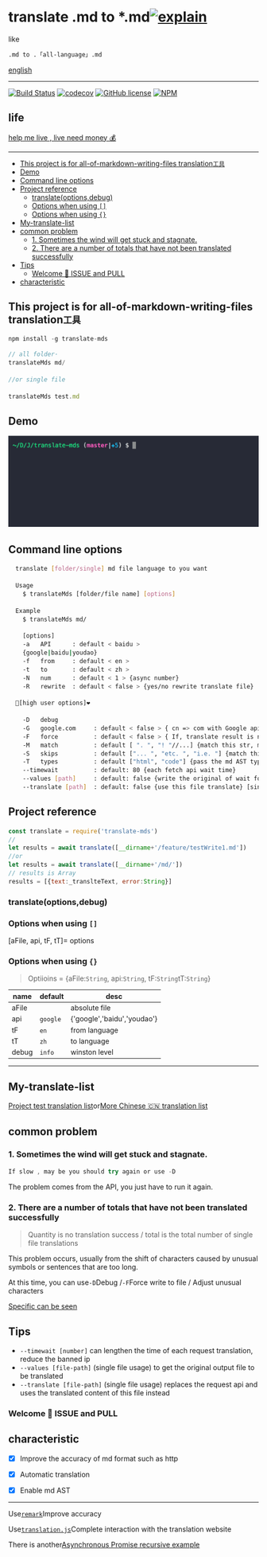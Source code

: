 
# translate .md to \*.md[![explain](http://llever.com/explain.svg)](https://github.com/chinanf-boy/explain-translateMds)

like

```bash
.md to .「all-language」.md
```

[english](./README.en.md)

* * *

[![Build Status](https://travis-ci.org/chinanf-boy/translate-mds.svg?branch=master)](https://travis-ci.org/chinanf-boy/translate-mds)
[![codecov](https://codecov.io/gh/chinanf-boy/translate-mds/branch/master/graph/badge.svg)](https://codecov.io/gh/chinanf-boy/translate-mds)
[![GitHub license](https://img.shields.io/github/license/chinanf-boy/translate-mds.svg)](https://github.com/chinanf-boy/translate-mds/blob/master/License)
[![NPM](https://nodei.co/npm/translate-mds.png)](https://nodei.co/npm/translate-mds/)

## life

[help me live , live need money 💰](https://github.com/chinanf-boy/live-need-money)

* * *

<!-- START doctoc generated TOC please keep comment here to allow auto update -->
<!-- DON'T EDIT THIS SECTION, INSTEAD RE-RUN doctoc TO UPDATE -->


- [This project is for all-of-markdown-writing-files translation`工具`](#this-project-is-for-all-of-markdown-writing-files-translation%E5%B7%A5%E5%85%B7)
- [Demo](#demo)
- [Command line options](#command-line-options)
- [Project reference](#project-reference)
  - [translate(options,debug)](#translateoptionsdebug)
  - [Options when using `[]`](#options-when-using-)
  - [Options when using `{}`](#options-when-using-)
- [My-translate-list](#my-translate-list)
- [common problem](#common-problem)
  - [1.  Sometimes the wind will get stuck and stagnate.](#1--sometimes-the-wind-will-get-stuck-and-stagnate)
  - [2.  There are a number of totals that have not been translated successfully](#2--there-are-a-number-of-totals-that-have-not-been-translated-successfully)
- [Tips](#tips)
  - [Welcome 👏 ISSUE and PULL](#welcome--issue-and-pull)
- [characteristic](#characteristic)

<!-- END doctoc generated TOC please keep comment here to allow auto update -->

## This project is for all-of-markdown-writing-files translation`工具`

```js
npm install -g translate-mds
```

```js
// all folder·
translateMds md/

//or single file

translateMds test.md
```

## Demo

![demo](./imgs/demo.gif)

## Command line options

```bash
  translate [folder/single] md file language to you want

  Usage
    $ translateMds [folder/file name] [options]

  Example
    $ translateMds md/

    [options]
    -a   API      : default < baidu >
    {google|baidu|youdao}
    -f   from     : default < en >
    -t   to       : default < zh >
    -N   num      : default < 1 > {async number}
    -R   rewrite  : default < false > {yes/no rewrite translate file}

  🌟[high user options]❤️

    -D   debug
    -G   google.com     : default < false > { cn => com with Google api }
    -F   force          : default < false > { If, translate result is no 100%, force wirte md file }
    -M   match          : default [ ". ", "! "//...] {match this str, merge translate result }
    -S   skips          : default ["... ", "etc. ", "i.e. "] {match this str will, skip merge translate result}
    -T   types          : default ["html", "code"] {pass the md AST type}
    --timewait          : default: 80 {each fetch api wait time}
    --values [path]     : default: false {write the original of wait for translate file} [single file])
    --translate [path]  : default: false {use this file translate} [single file]
```

## Project reference

```js
const translate = require('translate-mds')
//
let results = await translate([__dirname+'/feature/testWrite1.md'])
//or
let results = await translate([__dirname+'/md/'])
// results is Array
results = [{text:_translteText, error:String}]
```

### translate(options,debug)

### Options when using `[]`

[aFile, api, tF, tT]= options

### Options when using `{}`

> Optiioins = {aFile:`String`, api:`String`, tF:`String`tT:`String`}

| name  | default  | desc                        |
| ----- | -------- | --------------------------- |
| aFile |          | absolute file               |
| api   | `google` | {'google','baidu','youdao'} |
| tF    | `en`     | from language               |
| tT    | `zh`     | to language                 |
| debug | `info`   | winston level               |

* * *

## My-translate-list

[Project test translation list](https://github.com/chinanf-boy/translate-mds-test-list)or[More Chinese 🇨🇳 translation list](https://github.com/chinanf-boy/chinese-translate-list)

## common problem

### 1.  Sometimes the wind will get stuck and stagnate.

```js
If slow , may be you should try again or use -D
```

The problem comes from the API, you just have to run it again.

### 2.  There are a number of totals that have not been translated successfully

> Quantity is no translation success / total is the total number of single file translations

This problem occurs, usually from the shift of characters caused by unusual symbols or sentences that are too long.

At this time, you can use`-D`Debug /`-F`Force write to file / Adjust unusual characters

[Specific can be seen](https://github.com/chinanf-boy/translate-mds/issues/22)

## Tips

- `--timewait [number]` can lengthen the time of each request translation, reduce the banned ip
- `--values [file-path]` (single file usage) to get the original output file to be translated
- `--translate [file-path]` (single file usage) replaces the request api and uses the translated content of this file instead

### Welcome 👏 ISSUE and PULL

## characteristic

-   [x] Improve the accuracy of md format such as http

-   [x] Automatic translation

-   [x] Enable md AST

* * *

Use[`remark`](https://github.com/wooorm/remark)Improve accuracy

Use[`translation.js`](https://github.com/Selection-Translator/translation.js)Complete interaction with the translation website

There is another[Asynchronous Promise recursive example](https://github.com/chinanf-boy/translate-mds/blob/master/src/setObjectKey.js#L78)
